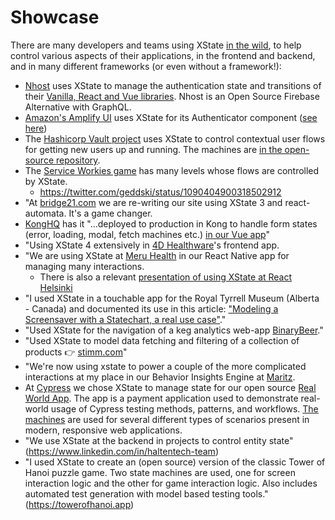 # Showcase

There are many developers and teams using XState [in the wild](https://github.com/statelyai/xstate/issues/255), to help control various aspects of their applications, in the frontend and backend, and in many different frameworks (or even without a framework!):

- [Nhost](https://nhost.io) uses XState to manage the authentication state and transitions of their [Vanilla, React and Vue libraries](https://github.com/nhost/nhost). Nhost is an Open Source Firebase Alternative with GraphQL.
- [Amazon's Amplify UI](https://docs.amplify.aws/ui/) uses XState for its Authenticator component ([see here](https://github.com/aws-amplify/amplify-ui/blob/main/packages/ui/src/machines/authenticator/index.ts))
- The [Hashicorp Vault project](https://vaultproject.io) uses XState to control contextual user flows for getting new users up and running. The machines are [in the open-source repository](https://github.com/hashicorp/vault).
- The [Service Workies game](https://serviceworkies.com/) has many levels whose flows are controlled by XState.
  - https://twitter.com/geddski/status/1090404900318502912
- "At [bridge21.com](https://bridge21.com) we are re-writing our site using XState 3 and react-automata. It's a game changer.
- [KongHQ](https://konghq.com/products/kong-manager) has it "...deployed to production in Kong to handle form states (error, loading, modal, fetch machines etc.) [in our Vue app](https://konghq.com/products/kong-manager)"
- "Using XState 4 extensively in [4D Healthware](https://www.4dhealthware.com/)'s frontend app.
- "We are using XState at [Meru Health](https://www.meruhealth.com/) in our React Native app for managing many interactions.
  - There is also a relevant [presentation of using XState at React Helsinki](https://www.facebook.com/fraktio/videos/780228525664779/?t=4263)
- "I used XState in a touchable app for the Royal Tyrrell Museum (Alberta - Canada) and documented its use in this article: ["Modeling a Screensaver with a Statechart, a real use case"](https://medium.com/@carloslfu/modeling-a-screensaver-with-a-statechart-a-real-use-case-f57301682570)."
- "Used XState for the navigation of a keg analytics web-app [BinaryBeer](https://binarybeer.io/)."
- "Used XState to model data fetching and filtering of a collection of products 👉 [stimm.com](https://stimm.com)"
- "We're now using xstate to power a couple of the more complicated interactions at my place in our Behavior Insights Engine at [Maritz](https://www.maritz.com/).
- At [Cypress](https://cypress.io) we chose XState to manage state for our open source [Real World App](https://github.com/cypress-io/cypress-realworld-app). The app is a payment application used to demonstrate real-world usage of Cypress testing methods, patterns, and workflows. [The machines](https://github.com/cypress-io/cypress-realworld-app/tree/develop/src/machines) are used for several different types of scenarios present in modern, responsive web applications.
- "We use XState at the backend in projects to control entity state" (https://www.linkedin.com/in/haltentech-team)
- "I used XState to create an (open source) version of the classic Tower of Hanoi puzzle game. Two state machines are used, one for screen interaction logic and the other for game interaction logic. Also includes automated test generation with model based testing tools." (https://towerofhanoi.app)

